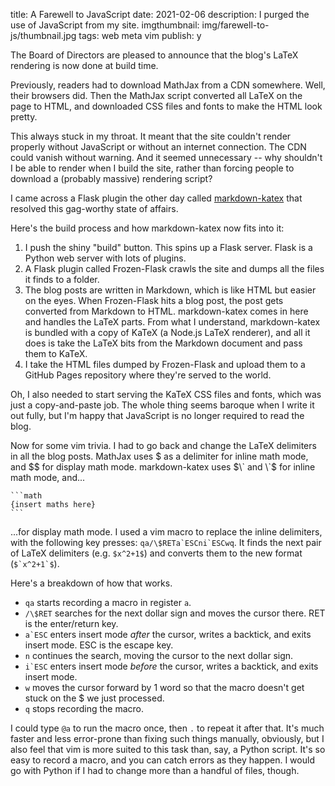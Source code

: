 title: A Farewell to JavaScript
date: 2021-02-06
description: I purged the use of JavaScript from my site.
imgthumbnail: img/farewell-to-js/thumbnail.jpg
tags: web meta vim
publish: y

The Board of Directors are pleased to announce that the blog's LaTeX rendering is now done at build time.

Previously, readers had to download MathJax from a CDN somewhere. Well, their browsers did. Then the MathJax script converted all LaTeX on the page to HTML, and downloaded CSS files and fonts to make the HTML look pretty.

This always stuck in my throat. It meant that the site couldn't render properly without JavaScript or without an internet connection. The CDN could vanish without warning. And it seemed unnecessary -- why shouldn't I be able to render when I build the site, rather than forcing people to download a (probably massive) rendering script?

I came across a Flask plugin the other day called [markdown-katex](https://github.com/mbarkhau/markdown-katex) that resolved this gag-worthy state of affairs.

Here's the build process and how markdown-katex now fits into it:

1. I push the shiny "build" button. This spins up a Flask server. Flask is a Python web server with lots of plugins.
2. A Flask plugin called Frozen-Flask crawls the site and dumps all the files it finds to a folder.
3. The blog posts are written in Markdown, which is like HTML but easier on the eyes. When Frozen-Flask hits a blog post, the post gets converted from Markdown to HTML. markdown-katex comes in here and handles the LaTeX parts. From what I understand, markdown-katex is bundled with a copy of KaTeX (a Node.js LaTeX renderer), and all it does is take the LaTeX bits from the Markdown document and pass them to KaTeX.
4. I take the HTML files dumped by Frozen-Flask and upload them to a GitHub Pages repository where they're served to the world.

Oh, I also needed to start serving the KaTeX CSS files and fonts, which was just a copy-and-paste job. The whole thing seems baroque when I write it out fully, but I'm happy that JavaScript is no longer required to read the blog.

Now for some vim trivia. I had to go back and change the LaTeX delimiters in all the blog posts. MathJax uses $ as a delimiter for inline math mode, and $$ for display math mode. markdown-katex uses $\` and \`$ for inline math mode, and...

    ```math
    {insert maths here}
    ```

...for display math mode. I used a vim macro to replace the inline delimiters, with the following key presses: ``qa/\$RETa`ESCni`ESCwq``. It finds the next pair of LaTeX delimiters (e.g. `$x^2+1$`) and converts them to the new format (``$`x^2+1`$``).

Here's a breakdown of how that works.

* `qa` starts recording a macro in register `a`.
* `/\$RET` searches for the next dollar sign and moves the cursor there. RET is the enter/return key.
* ``a`ESC`` enters insert mode *after* the cursor, writes a backtick, and exits insert mode. ESC is the escape key. 
* `n` continues the search, moving the cursor to the next dollar sign.
* ``i`ESC`` enters insert mode *before* the cursor, writes a backtick, and exits insert mode.
* `w` moves the cursor forward by 1 word so that the macro doesn't get stuck on the $ we just processed.
* `q` stops recording the macro.

I could type `@a` to run the macro once, then `.` to repeat it after that. It's much faster and less error-prone than fixing such things manually, obviously, but I also feel that vim is more suited to this task than, say, a Python script. It's so easy to record a macro, and you can catch errors as they happen. I would go with Python if I had to change more than a handful of files, though.
